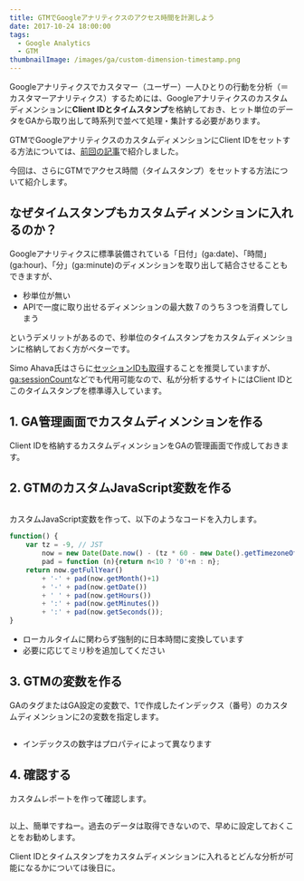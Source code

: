 ```yaml
---
title: GTMでGoogleアナリティクスのアクセス時間を計測しよう
date: 2017-10-24 18:00:00
tags:
  - Google Analytics
  - GTM
thumbnailImage: /images/ga/custom-dimension-timestamp.png
---
```


Googleアナリティクスでカスタマー（ユーザー）一人ひとりの行動を分析（＝カスタマーアナリティクス）するためには、Googleアナリティクスのカスタムディメンションに**Client IDとタイムスタンプ**を格納しておき、ヒット単位のデータをGAから取り出して時系列で並べて処理・集計する必要があります。

GTMでGoogleアナリティクスのカスタムディメンションにClient IDをセットする方法については、[前回の記事](..//how-to-measure-google-analytics-client-id-with-gtm-2017/)で紹介しました。

今回は、さらにGTMでアクセス時間（タイムスタンプ）をセットする方法について紹介します。
<!-- more -->

## なぜタイムスタンプもカスタムディメンションに入れるのか？

Googleアナリティクスに標準装備されている「日付」(ga:date)、「時間」(ga:hour)、「分」(ga:minute)のディメンションを取り出して結合させることもできますが、

* 秒単位が無い
* APIで一度に取り出せるディメンションの最大数７のうち３つを消費してしまう

というデメリットがあるので、秒単位のタイムスタンプをカスタムディメンションに格納しておく方がベターです。

Simo Ahava氏はさらに[セッションIDも取得](https://www.simoahava.com/analytics/improve-data-collection-with-four-custom-dimensions/)することを推奨していますが、[ga:sessionCount](https://developers.google.com/analytics/devguides/reporting/core/dimsmets#view=detail&group=user&jump=ga_sessioncount)などでも代用可能なので、私が分析するサイトにはClient IDとこのタイムスタンプを標準導入しています。

## 1. GA管理画面でカスタムディメンションを作る
Client IDを格納するカスタムディメンションをGAの管理画面で作成しておきます。

## 2. GTMのカスタムJavaScript変数を作る

<img src="//res.cloudinary.com/mak00s/image/upload/v1523899539/GTM-Timestamp-variable.png" alt="" sizes="100vw" />

カスタムJavaScript変数を作って、以下のようなコードを入力します。

```javascript
function() {
    var tz = -9, // JST
        now = new Date(Date.now() - (tz * 60 - new Date().getTimezoneOffset()) * 60000),
        pad = function (n){return n<10 ? '0'+n : n};
    return now.getFullYear()
        + '-' + pad(now.getMonth()+1)
        + '-' + pad(now.getDate())
        + ' ' + pad(now.getHours())
        + ':' + pad(now.getMinutes())
        + ':' + pad(now.getSeconds());
}
```

* ローカルタイムに関わらず強制的に日本時間に変換しています
* 必要に応じてミリ秒を追加してください

## 3. GTMの変数を作る
GAのタグまたはGA設定の変数で、1で作成したインデックス（番号）のカスタムディメンションに2の変数を指定します。

<img src="//res.cloudinary.com/mak00s/image/upload/v1523899538/GTM-Timestamp-Custom-Dimension.png" alt="" sizes="100vw" />

* インデックスの数字はプロパティによって異なります

## 4. 確認する
カスタムレポートを作って確認します。

<img src="//res.cloudinary.com/mak00s/image/upload/v1523899539/GTM-Timestamp-Report.png" alt="" sizes="100vw" />

以上、簡単ですねー。過去のデータは取得できないので、早めに設定しておくことをお勧めします。

Client IDとタイムスタンプをカスタムディメンションに入れるとどんな分析が可能になるかについては後日に。
